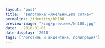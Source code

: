 ```yaml
---
layout: 'post'
title:  "велогонка «Хмельницька сотка»"
permalink: /identity/kh100
preview-image: "/img/previews/kh100.jpg"
date:   2018-01-01
date-display: '2018'
tags: ["логотипы и айдентика, полиграфия"] 
---
```

